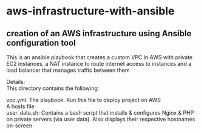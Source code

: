 # aws-infrastructure-with-ansible  
## creation of an AWS infrastructure using Ansible configuration tool    

This is an ansible playbook that creates a custom VPC in AWS with private EC2 instances, a NAT instance to route internet access to instances and a load balancer
 that manages traffic between them  

Details:  
This directory contains the following:  

vpc.yml: The playbook. Run this file to deploy project on AWS  
A hosts file  
user_data.sh: Contains a bash script that installs & configures Nginx & PHP on private servers (via user data). Also displays their respective hostnames on-screen  
